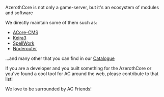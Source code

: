 
AzerothCore is not only a game-server, but it's an ecosystem of modules and software

We directly maintain some of them such as:

* [ACore-CMS](https://github.com/azerothcore/acore-cms)
* [Keira3](https://github.com/azerothcore/Keira3)
* [SpellWork](https://github.com/azerothcore/SpellWork)
* [Noderouter](https://github.com/azerothcore/noderouter)

...and many other that you can find in our [Catalogue](https://www.azerothcore.org/catalogue.html)

If you are a developer and you built something for the AzerothCore or you've found a cool tool for AC around the web, please contribute to that list!

We love to be surrounded by AC Friends!
